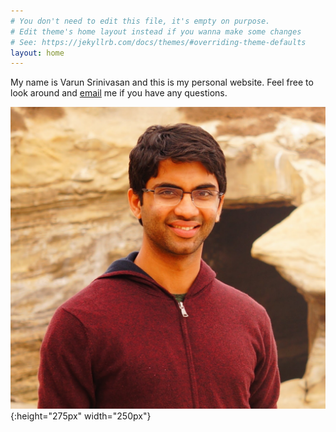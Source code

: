 ```yaml
---
# You don't need to edit this file, it's empty on purpose.
# Edit theme's home layout instead if you wanna make some changes
# See: https://jekyllrb.com/docs/themes/#overriding-theme-defaults
layout: home
---
```

My name is Varun Srinivasan and this is my personal website. Feel free to look around and [email](mailto:vnsriniv@gmail.com) me if you have any questions.

![photo](/assets/me2.png){:height="275px" width="250px"}
